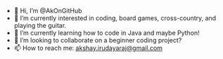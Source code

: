 - 👋 Hi, I’m @AkOnGitHub
- 👀 I’m currently interested in coding, board games, cross-country, and playing the guitar.
- 🌱 I’m currently learning how to code in Java and maybe Python!
- 💞️ I’m looking to collaborate on a beginner coding project?
- 📫 How to reach me: akshay.irudayaraj@gmail.com

<!---
AkOnGitHub/AkOnGitHub is a ✨ special ✨ repository because its `README.md` (this file) appears on your GitHub profile.
You can click the Preview link to take a look at your changes.
--->
